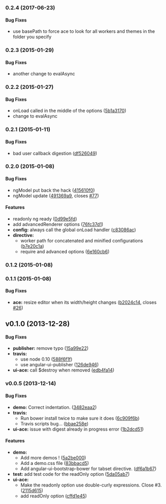 <a name="0.2.4"></a>
### 0.2.4 (2017-06-23)


#### Bug Fixes

* use basePath to force ace to look for all workers and themes in the folder you specify

<a name="0.2.3"></a>
### 0.2.3 (2015-01-29)


#### Bug Fixes

* another change to evalAsync

<a name="0.2.2"></a>
### 0.2.2 (2015-01-27)


#### Bug Fixes

* onLoad called in the middle of the options ([5b1a3170](http://github.com/angular-ui/ui-ace/commit/5b1a3170acd482ded223cc21f31fcbf62964f4d4))
* change to evalAsync

<a name="0.2.1"></a>
### 0.2.1 (2015-01-11)


#### Bug Fixes

* bad user callback digestion ([df526049](http://github.com/angular-ui/ui-ace/commit/df5260499ee83acd14fd2fd513f5fc19cec51f11))


<a name="0.2.0"></a>
### 0.2.0 (2015-01-08)


#### Bug Fixes

* ngModel put back the hack ([415610f0](http://github.com/angular-ui/ui-ace/commit/415610f0dcdc1116267e6aa4045bd5ae356f1fdc))
* ngModel update ([491369a9](http://github.com/angular-ui/ui-ace/commit/491369a9d508c28ad880ad707e35c3d827c0a71a), closes [#77](http://github.com/angular-ui/ui-ace/issues/77))


#### Features

* readonly ng ready ([0d99e5fd](http://github.com/angular-ui/ui-ace/commit/0d99e5fd65a9870617b9010111b72f789e276c8b))
* add advancedRenderer options ([76fc37d1](http://github.com/angular-ui/ui-ace/commit/76fc37d176ffe1e62dc72da4e85c027446794a64))
* **config:** always call the global onLoad handler ([c83086ac](http://github.com/angular-ui/ui-ace/commit/c83086ac7be7ff08dd632ab6705c43ba39ca6867))
* **directive:**
  * worker path for concatenated and minified configurations ([b7e20c1a](http://github.com/angular-ui/ui-ace/commit/b7e20c1aa6c4871a62b48fbb36a7a6794809d2b0))
  * require and advanced options ([6e160cb6](http://github.com/angular-ui/ui-ace/commit/6e160cb6f12b11365e8480509332951ea43d7e5a))


<a name="0.1.2"></a>
### 0.1.2 (2015-01-08)


<a name="0.1.1"></a>
### 0.1.1 (2015-01-08)


#### Bug Fixes

* **ace:** resize editor when its width/height changes ([b2024c14](http://github.com/angular-ui/ui-ace/commit/b2024c14dc6336bc232e1bb0b124b6be26f2bbee), closes [#26](http://github.com/angular-ui/ui-ace/issues/26))


<a name="v0.1.0"></a>
## v0.1.0 (2013-12-28)


#### Bug Fixes

* **publisher:** remove typo ([15a99e22](http://github.com/angular-ui/ui-ace/commit/15a99e22d4b761845abc7e7644b88d7eb45ee538))
* **travis:**
  * use node 0.10 ([588f6f1f](http://github.com/angular-ui/ui-ace/commit/588f6f1fc6fbca76b82db4e1e1c0a1d34d2a9835))
  * use angular-ui-publisher ([126de946](http://github.com/angular-ui/ui-ace/commit/126de946574f857919010bf3e2f7e46f52629b23))
* **ui-ace:** call $destroy when removed ([edb4fa14](http://github.com/angular-ui/ui-ace/commit/edb4fa149b8d2c9dbb7314a69e5d58dbc688fc0d))

<a name="v0.0.5"></a>
### v0.0.5 (2013-12-14)


#### Bug Fixes

* **demo:** Correct indentation. ([3482eaa2](http://github.com/angular-ui/ui-ace/commit/3482eaa2b570e6818e652d4ce116974511b8732c))
* **travis:**
  * Run bower install twice to make sure it does ([6c909f6b](http://github.com/angular-ui/ui-ace/commit/6c909f6b444f7d1ce67f1c4e7e0245ba83c75700))
  * Travis scripts bug... ([bbae258e](http://github.com/angular-ui/ui-ace/commit/bbae258e30c8a87fa3694422207b20a750729177))
* **ui-ace:** issue with digest already in progress error ([1b2dcd51](http://github.com/angular-ui/ui-ace/commit/1b2dcd516e430915f698d574513f93bb1bce4b68))


#### Features

* **demo:**
  * Add more demos ! ([5a2be000](http://github.com/angular-ui/ui-ace/commit/5a2be000fae6936a5a260e636feb9674de2e782e))
  * Add a demo.css file ([83bbacd5](http://github.com/angular-ui/ui-ace/commit/83bbacd54cbabb7eb7a9b072f09c589251db57c7))
  * Add angular-ui-bootstrap-bower for tabset directive. ([df6a1b67](http://github.com/angular-ui/ui-ace/commit/df6a1b67067105220e7e4b0b600275653a97f47a))
* **test:** add test code for the readOnly option ([5da05ab7](http://github.com/angular-ui/ui-ace/commit/5da05ab7b3f8a45f06cdc0e19655e7efcffdeb64))
* **ui-ace:**
  * Make the readonly option use double-curly expressions. Close #3. ([2115d615](http://github.com/angular-ui/ui-ace/commit/2115d61529bd4f9ec4db4f95a414ebd2396ef7ad))
  * add readOnly option ([cffd1e45](http://github.com/angular-ui/ui-ace/commit/cffd1e454ebcf24ebafa18830e20ab8ef4f5c27e))


